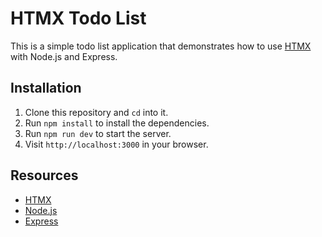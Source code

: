 # HTMX Todo List

This is a simple todo list application that demonstrates how to use [HTMX](https://htmx.org) with Node.js and Express.

## Installation

1. Clone this repository and `cd` into it.
2. Run `npm install` to install the dependencies.
3. Run `npm run dev` to start the server.
4. Visit `http://localhost:3000` in your browser.

## Resources

- [HTMX](https://htmx.org)
- [Node.js](https://nodejs.org)
- [Express](https://expressjs.com)
